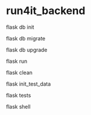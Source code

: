 # run4it_backend

flask db init

flask db migrate

flask db upgrade

flask run

flask clean

flask init_test_data

flask tests

flask shell
